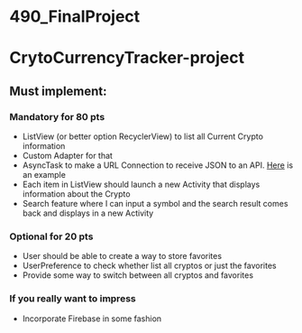 # 490_FinalProject

# CrytoCurrencyTracker-project

## Must implement: ##
### Mandatory for 80 pts ###
* ListView (or better option RecyclerView) to list all Current Crypto information
* Custom Adapter for that
* AsyncTask to make a URL Connection to receive JSON to an API. [Here](https://www.coingecko.com/api/documentations/v3) is an example
* Each item in ListView should launch a new Activity that displays information about the Crypto
* Search feature where I can input a symbol and the search result comes back and displays in a new Activity

### Optional for 20 pts ###
* User should be able to create a way to store favorites
* UserPreference to check whether list all cryptos or just the favorites
* Provide some way to switch between all cryptos and favorites

### If you really want to impress ###
* Incorporate Firebase in some fashion
